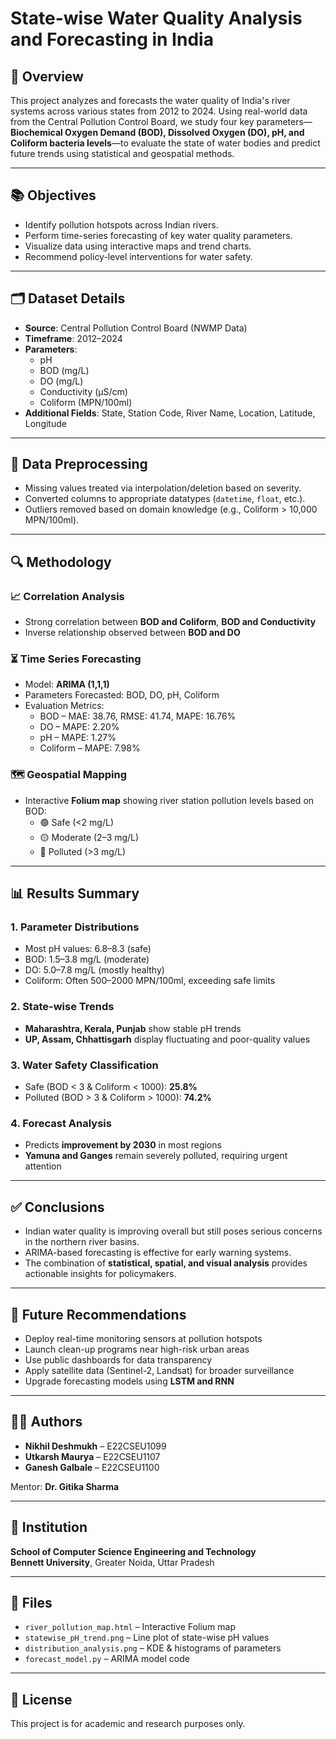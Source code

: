 # State-wise Water Quality Analysis and Forecasting in India

## 📌 Overview

This project analyzes and forecasts the water quality of India's river systems across various states from 2012 to 2024. Using real-world data from the Central Pollution Control Board, we study four key parameters—**Biochemical Oxygen Demand (BOD), Dissolved Oxygen (DO), pH, and Coliform bacteria levels**—to evaluate the state of water bodies and predict future trends using statistical and geospatial methods.

---

## 📚 Objectives

- Identify pollution hotspots across Indian rivers.
- Perform time-series forecasting of key water quality parameters.
- Visualize data using interactive maps and trend charts.
- Recommend policy-level interventions for water safety.

---

## 🗂️ Dataset Details

- **Source**: Central Pollution Control Board (NWMP Data)
- **Timeframe**: 2012–2024
- **Parameters**: 
  - pH  
  - BOD (mg/L)  
  - DO (mg/L)  
  - Conductivity (µS/cm)  
  - Coliform (MPN/100ml)
- **Additional Fields**: State, Station Code, River Name, Location, Latitude, Longitude

---

## 🧹 Data Preprocessing

- Missing values treated via interpolation/deletion based on severity.
- Converted columns to appropriate datatypes (`datetime`, `float`, etc.).
- Outliers removed based on domain knowledge (e.g., Coliform > 10,000 MPN/100ml).

---

## 🔍 Methodology

### 📈 Correlation Analysis
- Strong correlation between **BOD and Coliform**, **BOD and Conductivity**
- Inverse relationship observed between **BOD and DO**

### ⏳ Time Series Forecasting
- Model: **ARIMA (1,1,1)**
- Parameters Forecasted: BOD, DO, pH, Coliform
- Evaluation Metrics:
  - BOD – MAE: 38.76, RMSE: 41.74, MAPE: 16.76%
  - DO – MAPE: 2.20%
  - pH – MAPE: 1.27%
  - Coliform – MAPE: 7.98%

### 🗺️ Geospatial Mapping
- Interactive **Folium map** showing river station pollution levels based on BOD:
  - 🟢 Safe (<2 mg/L)
  - 🟡 Moderate (2–3 mg/L)
  - 🔴 Polluted (>3 mg/L)

---

## 📊 Results Summary

### 1. **Parameter Distributions**
- Most pH values: 6.8–8.3 (safe)
- BOD: 1.5–3.8 mg/L (moderate)
- DO: 5.0–7.8 mg/L (mostly healthy)
- Coliform: Often 500–2000 MPN/100ml, exceeding safe limits

### 2. **State-wise Trends**
- **Maharashtra, Kerala, Punjab** show stable pH trends
- **UP, Assam, Chhattisgarh** display fluctuating and poor-quality values

### 3. **Water Safety Classification**
- Safe (BOD < 3 & Coliform < 1000): **25.8%**
- Polluted (BOD > 3 & Coliform > 1000): **74.2%**

### 4. **Forecast Analysis**
- Predicts **improvement by 2030** in most regions
- **Yamuna and Ganges** remain severely polluted, requiring urgent attention

---

## ✅ Conclusions

- Indian water quality is improving overall but still poses serious concerns in the northern river basins.
- ARIMA-based forecasting is effective for early warning systems.
- The combination of **statistical, spatial, and visual analysis** provides actionable insights for policymakers.

---

## 🔮 Future Recommendations

- Deploy real-time monitoring sensors at pollution hotspots
- Launch clean-up programs near high-risk urban areas
- Use public dashboards for data transparency
- Apply satellite data (Sentinel-2, Landsat) for broader surveillance
- Upgrade forecasting models using **LSTM and RNN**

---

## 👨‍💻 Authors

- **Nikhil Deshmukh** – E22CSEU1099  
- **Utkarsh Maurya** – E22CSEU1107  
- **Ganesh Galbale** – E22CSEU1100  

Mentor: **Dr. Gitika Sharma**

---

## 📍 Institution

**School of Computer Science Engineering and Technology**  
**Bennett University**, Greater Noida, Uttar Pradesh

---

## 📁 Files

- `river_pollution_map.html` – Interactive Folium map
- `statewise_pH_trend.png` – Line plot of state-wise pH values
- `distribution_analysis.png` – KDE & histograms of parameters
- `forecast_model.py` – ARIMA model code

---

## 📎 License

This project is for academic and research purposes only.

